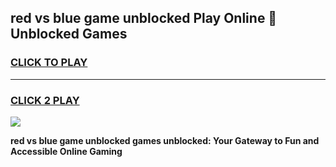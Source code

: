 
## red vs blue game unblocked Play Online 👋 Unblocked Games
<h3>
<a href="https://premium.freeplayer.one?title=red_vs_blue_game_unblocked&ref=19F">CLICK TO PLAY</a></h3>
<hr>

<h3>
<a href="https://premium.freeplayer.one?title=red_vs_blue_game_unblocked&ref=19F">CLICK 2 PLAY</a>
  
</h3>

<a href="https://premium.freeplayer.one?title=red_vs_blue_game_unblocked&ref=19F"><img src="https://clearcache.store/games.png"></a>


**red vs blue game unblocked games unblocked: Your Gateway to Fun and Accessible Online Gaming**
